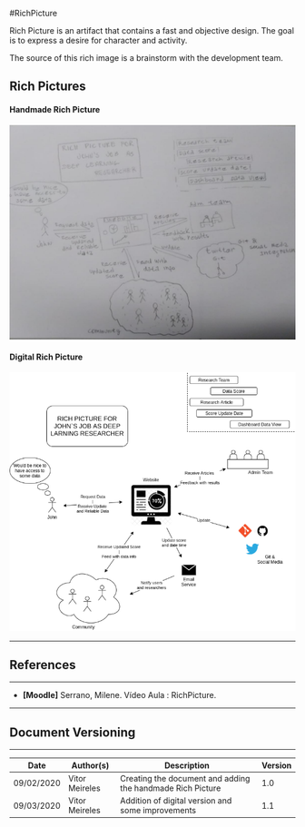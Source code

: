 #RichPicture

Rich Picture is an artifact that contains a fast and objective design. The goal is to express a desire for character and activity.

The source of this rich image is a brainstorm with the development team.

## Rich Pictures

#### Handmade Rich Picture
![Handmade Rich Picture](./images/rich_picture1.jpeg)

#### Digital Rich Picture
![Digital Rich Picture](./images/rich_picture2.png)


---
## References
---
- **[Moodle]** Serrano, Milene. Vídeo Aula : RichPicture.



***
## Document Versioning
---

| Date | Author(s) | Description | Version |
|------|-------|-----------|--------|
| 09/02/2020 | Vitor Meireles | Creating the document and adding the handmade Rich Picture | 1.0 |
| 09/03/2020 | Vitor Meireles |  Addition of digital version and some improvements | 1.1 |
